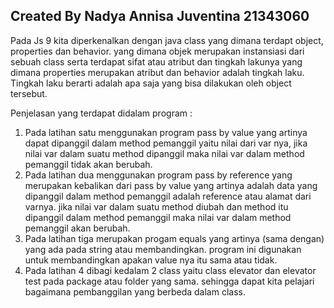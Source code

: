 ## Created By Nadya Annisa Juventina 21343060

Pada Js 9 kita diperkenalkan dengan java class yang dimana terdapt object, properties dan behavior. yang dimana objek merupakan instansiasi dari sebuah class serta terdapat sifat atau atribut dan tingkah lakunya yang dimana properties merupakan atribut dan behavior adalah tingkah laku. Tingkah laku berarti adalah apa saja yang bisa dilakukan oleh object tersebut.

Penjelasan yang terdapat didalam program :
1. Pada latihan satu menggunakan program pass by value yang artinya dapat dipanggil dalam method pemanggil yaitu nilai dari var nya, jika nilai var dalam suatu method dipanggil maka nilai var dalam method pemanggil tidak akan berubah.
2. Pada latihan dua menggunakan program pass by reference yang merupakan kebalikan dari pass by value yang artinya adalah data yang dipanggil dalam method pemanggil adalah reference atau alamat dari varnya. jika nilai var dalam suatu method diubah dan method itu dipanggil dalam method pemanggil maka nilai var dalam method pemanggil akan berubah.
3. Pada latihan tiga merupakan progam equals yang artinya (sama dengan) yang ada pada string atau membandingkan. program ini digunakan untuk membandingkan apakan value nya itu sama atau tidak.
4. Pada latihan 4 dibagi kedalam 2 class yaitu class elevator dan elevator test pada package atau folder yang sama. sehingga dapat kita pelajari bagaimana pembanggilan yang berbeda dalam class.
